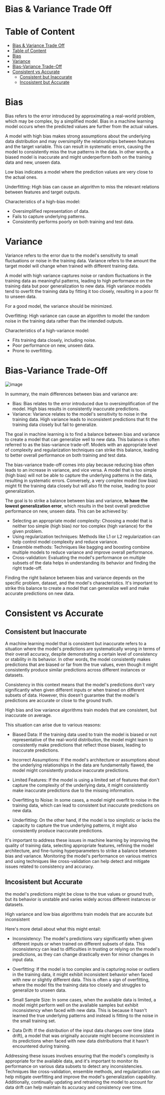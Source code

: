# Bias & Variance Trade Off

# Table of Content
- [Bias \& Variance Trade Off](#bias--variance-trade-off)
- [Table of Content](#table-of-content)
- [Bias](#bias)
- [Variance](#variance)
- [Bias-Variance Trade-Off](#bias-variance-trade-off)
- [Consistent vs Accurate](#consistent-vs-accurate)
  - [Consistent but Inaccurate](#consistent-but-inaccurate)
  - [Incosistent but Accurate](#incosistent-but-accurate)

# Bias
Bias refers to the error introduced by approximating a real-world problem, which may be complex, by a simplified model. Bias in a machine learning model occurs when the predicted values are further from the actual values.

A model with high bias makes strong assumptions about the underlying data distribution and may oversimplify the relationships between features and the target variable. This can result in systematic errors, causing the model to consistently miss the true patterns in the data. In other words, a biased model is inaccurate and might underperform both on the training data and new, unseen data.

Low bias indicates a model where the prediction values are very close to the actual ones.

Underfitting: High bias can cause an algorithm to miss the relevant relations between features and target outputs. 

Characteristics of a high-bias model:
- Oversimplified representation of data.
- Fails to capture underlying patterns.
- Consistently performs poorly on both training and test data.

# Variance
Variance refers to the error due to the model's sensitivity to small fluctuations or noise in the training data. Variance refers to the amount the target model will change when trained with different training data.

A model with high variance captures noise or random fluctuations in the training data as meaningful patterns, leading to high performance on the training data but poor generalization to new data. High variance models tend to overfit the training data by fitting it too closely, resulting in a poor fit to unseen data.

For a good model, the variance should be minimized. 

Overfitting: High variance can cause an algorithm to model the random noise in the training data rather than the intended outputs.

Characteristics of a high-variance model:
- Fits training data closely, including noise.
- Poor performance on new, unseen data.
- Prone to overfitting.

# Bias-Variance Trade-Off
![image](https://github.com/AhmedYousriSobhi/aCupOfTea/assets/66730765/b244c3fa-656f-4210-9d62-6a8a733af974)

In summary, the main differences between bias and variance are:

- Bias: Bias relates to the error introduced due to oversimplification of the model. High bias results in consistently inaccurate predictions.
- Variance: Variance relates to the model's sensitivity to noise in the training data. High variance leads to inconsistent predictions that fit the training data closely but fail to generalize.

The goal in machine learning is to find a balance between bias and variance to create a model that can generalize well to new data. This balance is often referred to as the bias-variance trade-off. Models with an appropriate level of complexity and regularization techniques can strike this balance, leading to better overall performance on both training and test data.

The bias-variance trade-off comes into play because reducing bias often leads to an increase in variance, and vice versa. A model that is too simple (high bias) will not be able to capture the underlying patterns in the data, resulting in systematic errors. Conversely, a very complex model (low bias) might fit the training data closely but will also fit the noise, leading to poor generalization.

The goal is to strike a balance between bias and variance, __to have the lowest generalization error__, which results in the best overall predictive performance on new, unseen data. This can be achieved by:

- Selecting an appropriate model complexity: Choosing a model that is neither too simple (high bias) nor too complex (high variance) for the given problem.
- Using regularization techniques: Methods like L1 or L2 regularization can help control model complexity and reduce variance.
- Ensemble methods: Techniques like bagging and boosting combine multiple models to reduce variance and improve overall performance.
- Cross-validation: Evaluating the model's performance on multiple subsets of the data helps in understanding its behavior and finding the right trade-off.

Finding the right balance between bias and variance depends on the specific problem, dataset, and the model's characteristics. It's important to strike this balance to create a model that can generalize well and make accurate predictions on new data.

# Consistent vs Accurate
## Consistent but Inaccurate
A machine learning model that is consistent but inaccurate refers to a situation where the model's predictions are systematically wrong in terms of their overall accuracy, despite demonstrating a certain level of consistency or stability in its behavior. In other words, the model consistently makes predictions that are biased or far from the true values, even though it might consistently produce similar predictions across different instances or datasets.

Consistency in this context means that the model's predictions don't vary significantly when given different inputs or when trained on different subsets of data. However, this doesn't guarantee that the model's predictions are accurate or close to the ground truth.

High bias and low variance algorithms train models that are consistent, but inaccurate on average.

This situation can arise due to various reasons:

- Biased Data: If the training data used to train the model is biased or not representative of the real-world distribution, the model might learn to consistently make predictions that reflect those biases, leading to inaccurate predictions.

- Incorrect Assumptions: If the model's architecture or assumptions about the underlying relationships in the data are fundamentally flawed, the model might consistently produce inaccurate predictions.

- Limited Features: If the model is using a limited set of features that don't capture the complexity of the underlying data, it might consistently make inaccurate predictions due to the missing information.

- Overfitting to Noise: In some cases, a model might overfit to noise in the training data, which can lead to consistent but inaccurate predictions on new data.

- Underfitting: On the other hand, if the model is too simplistic or lacks the capacity to capture the true underlying patterns, it might also consistently produce inaccurate predictions.

It's important to address these issues in machine learning by improving the quality of training data, selecting appropriate features, refining the model architecture, and fine-tuning hyperparameters to strike a balance between bias and variance. Monitoring the model's performance on various metrics and using techniques like cross-validation can help detect and mitigate issues related to consistency and accuracy.

## Incosistent but Accurate
the model's predictions might be close to the true values or ground truth, but its behavior is unstable and varies widely across different instances or datasets.

High variance and low bias algorithms train models that are accurate but inconsistent

Here's more detail about what this might entail:

- Inconsistency: The model's predictions vary significantly when given different inputs or when trained on different subsets of data. This inconsistency can lead to difficulties in trusting or relying on the model's predictions, as they can change drastically even for minor changes in input data.

- Overfitting: If the model is too complex and is capturing noise or outliers in the training data, it might exhibit inconsistent behavior when faced with new or slightly different data. This is often a sign of overfitting, where the model fits the training data too closely and struggles to generalize to unseen data.

- Small Sample Size: In some cases, when the available data is limited, a model might perform well on the available samples but exhibit inconsistency when faced with new data. This is because it hasn't learned the true underlying patterns and instead is fitting to the noise in the small training set.

- Data Drift: If the distribution of the input data changes over time (data drift), a model that was originally accurate might become inconsistent in its predictions when faced with new data distributions that it hasn't encountered during training.

Addressing these issues involves ensuring that the model's complexity is appropriate for the available data, and it's important to monitor its performance on various data subsets to detect any inconsistencies. Techniques like cross-validation, ensemble methods, and regularization can help mitigate overfitting and improve the model's generalization capability. Additionally, continually updating and retraining the model to account for data drift can help maintain its accuracy and consistency over time.
